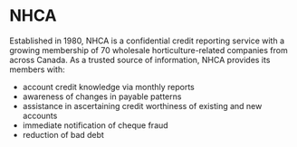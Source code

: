 # NHCA
Established in 1980, NHCA is a confidential credit reporting service with a growing membership of 70 wholesale horticulture-related companies from across Canada. As a trusted source of information, NHCA provides its members with:
 * account credit knowledge via monthly reports
 * awareness of changes in payable patterns
 * assistance in ascertaining credit worthiness of existing and new accounts
 * immediate notification of cheque fraud
 * reduction of bad debt
